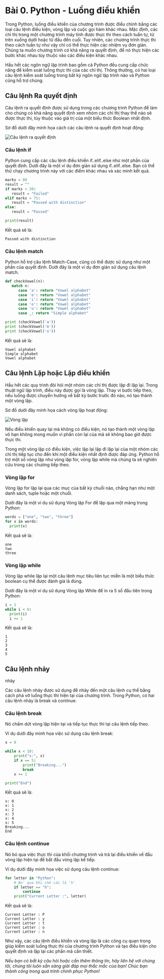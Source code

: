 # Bài 0. Python - Luồng điều khiển

Trong Python, luồng điều khiển của chương trình được điều chỉnh bằng các loại câu lệnh điều kiện, vòng lặp và cuộc gọi hàm khác nhau. Mặc định, các chỉ thị trong một chương trình máy tính được thực thi theo cách tuần tự, từ trên xuống dưới hoặc từ đầu đến cuối. Tuy nhiên, các chương trình thực thi theo cách tuần tự như vậy chỉ có thể thực hiện các nhiệm vụ đơn giản. Chúng ta muốn chương trình có khả năng ra quyết định, để nó thực hiện các bước khác nhau tùy thuộc vào các điều kiện khác nhau.

Hầu hết các ngôn ngữ lập trình bao gồm cả Python đều cung cấp chức năng để kiểm soát luồng thực thi của các chỉ thị. Thông thường, có hai loại câu lệnh kiểm soát luồng trong bất kỳ ngôn ngữ lập trình nào và Python cũng hỗ trợ chúng.

## Câu lệnh Ra quyết định

Câu lệnh ra quyết định được sử dụng trong các chương trình Python để làm cho chúng có khả năng quyết định xem nhóm các chỉ thị thay thế nào sẽ được thực thi, tùy thuộc vào giá trị của một biểu thức Boolean nhất định.

Sơ đồ dưới đây minh họa cách các câu lệnh ra quyết định hoạt động:

![Câu lệnh ra quyết định](decision_making_statements.png)

### Câu lệnh if

Python cung cấp các câu lệnh điều khiển if..elif..else như một phần của quyết định. Dưới đây là một ví dụ đơn giản sử dụng if..elif..else. Bạn có thể thử chạy chương trình này với các điểm khác nhau và xác minh kết quả.

```python
marks = 80 
result = ""
if marks < 30:
   result = "Failed"
elif marks > 75:
   result = "Passed with distinction"
else:
   result = "Passed"

print(result)
```

Kết quả sẽ là:

```
Passed with distinction
```

### Câu lệnh match

Python hỗ trợ câu lệnh Match-Case, cũng có thể được sử dụng như một phần của quyết định. Dưới đây là một ví dụ đơn giản sử dụng câu lệnh match.

```python
def checkVowel(n):
   match n:
      case 'a': return "Vowel alphabet"
      case 'e': return "Vowel alphabet"
      case 'i': return "Vowel alphabet"
      case 'o': return "Vowel alphabet"
      case 'u': return "Vowel alphabet"
      case _: return "Simple alphabet"

print (checkVowel('a'))
print (checkVowel('m'))
print (checkVowel('o'))
```

Kết quả sẽ là:

```
Vowel alphabet
Simple alphabet
Vowel alphabet
```

## Câu lệnh Lặp hoặc Lặp điều khiển

Hầu hết các quy trình đòi hỏi một nhóm các chỉ thị được lặp đi lặp lại. Trong thuật ngữ lập trình, điều này được gọi là vòng lặp. Thay vì bước tiếp theo, nếu luồng được chuyển hướng về bất kỳ bước trước đó nào, nó tạo thành một vòng lặp.

Sơ đồ dưới đây minh họa cách vòng lặp hoạt động:

![Vòng lặp](looping_works.png)

Nếu điều khiển quay lại mà không có điều kiện, nó tạo thành một vòng lặp vô hạn không mong muốn vì phần còn lại của mã sẽ không bao giờ được thực thi.

Trong một vòng lặp có điều kiện, việc lặp lại lặp đi lặp lại của một nhóm các chỉ thị tiếp tục cho đến khi một điều kiện nhất định được đáp ứng. Python hỗ trợ một số vòng lặp như vòng lặp for, vòng lặp while mà chúng ta sẽ nghiên cứu trong các chương tiếp theo.

### Vòng lặp for

Vòng lặp for lặp lại qua các mục của bất kỳ chuỗi nào, chẳng hạn như một danh sách, tuple hoặc một chuỗi.

Dưới đây là một ví dụ sử dụng Vòng lặp For để lặp qua một mảng trong Python:

```python
words = ["one", "two", "three"]
for x in words:
  print(x)
```

Kết quả sẽ là:

```
one
two
three
```

### Vòng lặp while

Vòng lặp while lặp lại một câu lệnh mục tiêu liên tục miễn là một biểu thức boolean cụ thể được đánh giá là đúng.

Dưới đây là một ví dụ sử dụng Vòng lặp While để in ra 5 số đầu tiên trong Python:

```python
i = 1
while i < 6:
  print(i)
  i += 1
```

Kết quả sẽ là:

```
1
2
3
4
5
```

## Câu lệnh nhảy

nhảy

Các câu lệnh nhảy được sử dụng để nhảy đến một câu lệnh cụ thể bằng cách phá vỡ luồng thực thi hiện tại của chương trình. Trong Python, có hai câu lệnh nhảy là break và continue.

### Câu lệnh break

Nó chấm dứt vòng lặp hiện tại và tiếp tục thực thi tại câu lệnh tiếp theo.

Ví dụ dưới đây minh họa việc sử dụng câu lệnh break:

```python
x = 0

while x < 10:
    print("x:", x)
    if x == 5:
        print("Breaking...")
        break
    x += 1

print("End")
```

Kết quả sẽ là:

```
x: 0
x: 1
x: 2
x: 3
x: 4
x: 5
Breaking...
End
```

### Câu lệnh continue

Nó bỏ qua việc thực thi của khối chương trình và trả lại điều khiển về đầu vòng lặp hiện tại để bắt đầu vòng lặp kế tiếp.

Ví dụ dưới đây minh họa việc sử dụng câu lệnh continue:

```python
for letter in "Python":
    # Bỏ qua khi chữ cái là 'h'
    if letter == "h":
        continue
    print("Current Letter :", letter)
```

Kết quả sẽ là:

```
Current Letter : P
Current Letter : y
Current Letter : t
Current Letter : o
Current Letter : n
```

Như vậy, các câu lệnh điều khiển và vòng lặp là các công cụ quan trọng giúp kiểm soát luồng thực thi của chương trình Python và tạo điều kiện cho quyết định và lặp lại các phần mã cần thiết.

*Nếu bạn có bất kỳ câu hỏi hoặc cần thêm thông tin, hãy liên hệ với chúng tôi, chúng tôi luôn sẵn sàng giải đáp mọi thắc mắc của bạn! Chúc bạn thành công trong quá trình chinh phục Python!*
